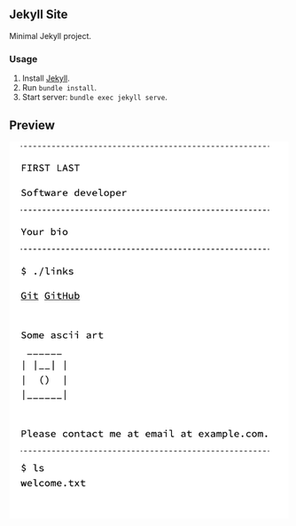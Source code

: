 ## Jekyll Site

Minimal Jekyll project.

### Usage

1. Install [Jekyll](https://jekyllrb.com/docs/installation/).
2. Run `bundle install`.
3. Start server: `bundle exec jekyll serve`.

## Preview

![Site Preview](page.png)
